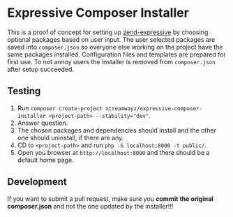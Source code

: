 # Expressive Composer Installer

This is a proof of concept for setting up [zend-expressive](https://github.com/zendframework/zend-expressive) by choosing optional packages based on user input. The user selected packages are saved into ``composer.json`` so everyone else working on the project have the same packages installed. Configuration files and templates are prepared for first use. To not annoy users the installer is removed from ``composer.json`` after setup succeeded.

## Testing

1. Run ``composer create-project xtreamwayz/expressive-composer-installer <project-path> --stability="dev"``.
2. Answer question.
3. The chosen packages and dependencies should install and the other one should uninstall, if there are any.
4. CD to ``<project-path>`` and run ``php -S localhost:8000 -t public/``.
5. Open you browser at ``http://localhost:8000`` and there should be a default home page.

## Development

If you want to submit a pull request, make sure you **commit the original composer.json** and not the one updated by the installer!!!
